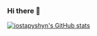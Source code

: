 ### Hi there 👋

[![iostapyshyn's GitHub stats](https://github-readme-stats.vercel.app/api?username=iostapyshyn)](https://github.com/anuraghazra/github-readme-stats)

<!--
**iostapyshyn/iostapyshyn** is a ✨ _special_ ✨ repository because its `README.md` (this file) appears on your GitHub profile.

Here are some ideas to get you started:

- 🔭 I’m currently working on ...
- 🌱 I’m currently learning ...
- 👯 I’m looking to collaborate on ...
- 🤔 I’m looking for help with ...
- 💬 Ask me about ...
- 📫 How to reach me: ...
- 😄 Pronouns: ...
- ⚡ Fun fact: ...
-->
